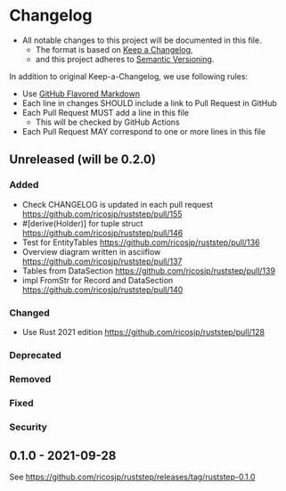 # Changelog

- All notable changes to this project will be documented in this file.
  - The format is based on [Keep a Changelog](https://keepachangelog.com/en/1.0.0/),
  - and this project adheres to [Semantic Versioning](https://semver.org/spec/v2.0.0.html).

In addition to original Keep-a-Changelog, we use following rules:

- Use [GitHub Flavored Markdown](https://github.github.com/gfm/)
- Each line in changes SHOULD include a link to Pull Request in GitHub
- Each Pull Request MUST add a line in this file
  - This will be checked by GitHub Actions
- Each Pull Request MAY correspond to one or more lines in this file

## Unreleased (will be 0.2.0)

### Added
- Check CHANGELOG is updated in each pull request https://github.com/ricosjp/ruststep/pull/155
- #[derive(Holder)] for tuple struct https://github.com/ricosjp/ruststep/pull/146
- Test for EntityTables https://github.com/ricosjp/ruststep/pull/136
- Overview diagram written in asciiflow https://github.com/ricosjp/ruststep/pull/137
- Tables from DataSection https://github.com/ricosjp/ruststep/pull/139
- impl FromStr for Record and DataSection https://github.com/ricosjp/ruststep/pull/140

### Changed
- Use Rust 2021 edition https://github.com/ricosjp/ruststep/pull/128

### Deprecated
### Removed
### Fixed
### Security

## 0.1.0 - 2021-09-28

See https://github.com/ricosjp/ruststep/releases/tag/ruststep-0.1.0
